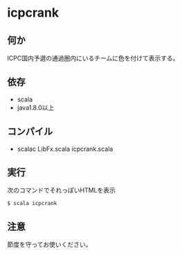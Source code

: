 icpcrank
====

## 何か
ICPC国内予選の通過圏内にいるチームに色を付けて表示する。

## 依存
* scala
* java1.8.0以上

## コンパイル
* scalac LibFx.scala icpcrank.scala

## 実行
次のコマンドでそれっぽいHTMLを表示

    $ scala icpcrank

## 注意
節度を守ってお使いください。
